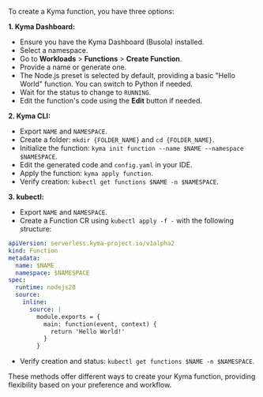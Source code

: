 To create a Kyma function, you have three options:

**1. Kyma Dashboard:**

- Ensure you have the Kyma Dashboard (Busola) installed.
- Select a namespace.
- Go to **Workloads** > **Functions** > **Create Function**.
- Provide a name or generate one.
- The Node.js preset is selected by default, providing a basic "Hello World" function. You can switch to Python if needed.
- Wait for the status to change to `RUNNING`.
- Edit the function's code using the **Edit** button if needed.

**2. Kyma CLI:**

- Export `NAME` and `NAMESPACE`.
- Create a folder: `mkdir {FOLDER_NAME}` and `cd {FOLDER_NAME}`.
- Initialize the function: `kyma init function --name $NAME --namespace $NAMESPACE`.
- Edit the generated code and `config.yaml` in your IDE.
- Apply the function: `kyma apply function`.
- Verify creation: `kubectl get functions $NAME -n $NAMESPACE`.

**3. kubectl:**

- Export `NAME` and `NAMESPACE`.
- Create a Function CR using `kubectl apply -f -` with the following structure:

```yaml
apiVersion: serverless.kyma-project.io/v1alpha2
kind: Function
metadata:
  name: $NAME
  namespace: $NAMESPACE
spec:
  runtime: nodejs20
  source:
    inline:
      source: |
        module.exports = {
          main: function(event, context) {
            return 'Hello World!'
          }
        }
```

- Verify creation and status: `kubectl get functions $NAME -n $NAMESPACE`.

These methods offer different ways to create your Kyma function, providing flexibility based on your preference and workflow.
